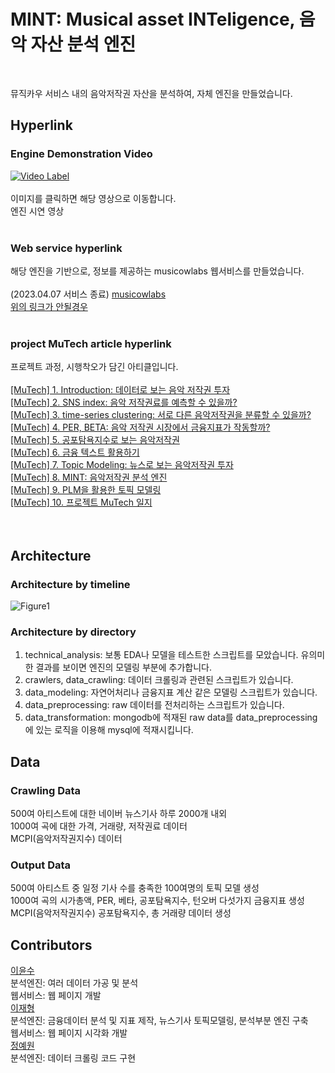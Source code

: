 # MINT: Musical asset INTeligence, 음악 자산 분석 엔진
<br/>


뮤직카우 서비스 내의 음악저작권 자산을 분석하여, 자체 엔진을 만들었습니다.

## Hyperlink
### Engine Demonstration Video
[![Video Label](http://img.youtube.com/vi/3dWhwRV1Kvc/0.jpg)](https://youtu.be/3dWhwRV1Kvc)<br/><br/>
이미지를 클릭하면 해당 영상으로 이동합니다.<br/>
엔진 시연 영상<br/><br/>

### Web service hyperlink
해당 엔진을 기반으로, 정보를 제공하는 musicowlabs 웹서비스를 만들었습니다.<br/><br/>
(2023.04.07 서비스 종료)
[musicowlabs](https://musicowlabs.com)<br/>
[위의 링크가 안될경우](https://3.39.149.157/)<br/><br/>

### project MuTech article hyperlink
프로젝트 과정, 시행착오가 담긴 아티클입니다.<br/><br/>
[[MuTech] 1. Introduction: 데이터로 보는 음악 저작권 투자](https://jaealways.tistory.com/25)<br/>
[[MuTech] 2. SNS index: 음악 저작권료를 예측할 수 있을까?](https://jaealways.tistory.com/38)<br/>
[[MuTech] 3. time-series clustering: 서로 다른 음악저작권을 분류할 수 있을까?](https://jaealways.tistory.com/42)<br/>
[[MuTech] 4. PER, BETA: 음악 저작권 시장에서 금융지표가 작동할까?](https://jaealways.tistory.com/77)<br/>
[[MuTech] 5. 공포탐욕지수로 보는 음악저작권](https://jaealways.tistory.com/88)<br/>
[[MuTech] 6. 금융 텍스트 활용하기](https://jaealways.tistory.com/92)<br/>
[[MuTech] 7. Topic Modeling: 뉴스로 보는 음악저작권 투자](https://jaealways.tistory.com/96)<br/>
[[MuTech] 8. MINT: 음악저작권 분석 엔진](https://jaealways.tistory.com/103)<br/>
[[MuTech] 9. PLM을 활용한 토픽 모델링](https://jaealways.tistory.com/115)<br/>
[[MuTech] 10. 프로젝트 MuTech 일지](https://jaealways.tistory.com/116)<br/>
<br/><br/>

## Architecture
### Architecture by timeline
![Figure1](https://user-images.githubusercontent.com/71856506/230923294-13c1ab49-fdf0-434d-acdb-63542c2b3fd0.png)<br/>


### Architecture by directory
1) technical_analysis: 보통 EDA나 모델을 테스트한 스크립트를 모았습니다. 유의미한 결과를 보이면 엔진의 모델링 부분에 추가합니다.<br/>
2) crawlers, data_crawling: 데이터 크롤링과 관련된 스크립트가 있습니다.<br/>
3) data_modeling: 자연어처리나 금융지표 계산 같은 모델링 스크립트가 있습니다.<br/>
4) data_preprocessing: raw 데이터를 전처리하는 스크립트가 있습니다.<br/>
5) data_transformation: mongodb에 적재된 raw data를 data_preprocessing에 있는 로직을 이용해 mysql에 적재시킵니다.<br/>

## Data
### Crawling Data
500여 아티스트에 대한 네이버 뉴스기사 하루 2000개 내외<br/>
1000여 곡에 대한 가격, 거래량, 저작권료 데이터<br/>
MCPI(음악저작권지수) 데이터<br/>

### Output Data
500여 아티스트 중 일정 기사 수를 충족한 100여명의 토픽 모델 생성<br/>
1000여 곡의 시가총액, PER, 베타, 공포탐욕지수, 턴오버 다섯가지 금융지표 생성<br/>
MCPI(음악저작권지수) 공포탐욕지수, 총 거래량 데이터 생성<br/>


## Contributors
[이윤수](https://github.com/jimp30)<br/>
분석엔진: 여러 데이터 가공 및 분석<br/>
웹서비스: 웹 페이지 개발<br/>
[이재형](https://github.com/jaealways)<br/>
분석엔진: 금융데이터 분석 및 지표 제작, 뉴스기사 토픽모델링, 분석부분 엔진 구축<br/>
웹서비스: 웹 페이지 시각화 개발<br/>
[정예원](https://github.com/nina8912205)<br/>
분석엔진: 데이터 크롤링 코드 구현<br/>
<br/><br/>
